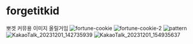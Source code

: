# forgetitkid
뽀겟 커뮤용
이미지 올릴거임
![fortune-cookie](https://github.com/glucose180/forgetitkid/assets/54951597/b55c88cb-7b8a-43db-aa12-4906b0029bb5)
![fortune-cookie-2](https://github.com/glucose180/forgetitkid/assets/54951597/7a822c07-2287-45ad-9ba7-20c17c07550c)
![pattern](https://github.com/glucose180/forgetitkid/assets/54951597/051d3a8e-8ac8-430f-83d0-18603881e9ed)
![KakaoTalk_20231201_142735939](https://github.com/glucose180/forgetitkid/assets/54951597/13aa0aad-bb47-4401-8ec6-871402d61acf)
![KakaoTalk_20231201_154935637](https://github.com/glucose180/forgetitkid/assets/54951597/1ab31490-d8ed-4069-ad5c-c0a164ac828e)


